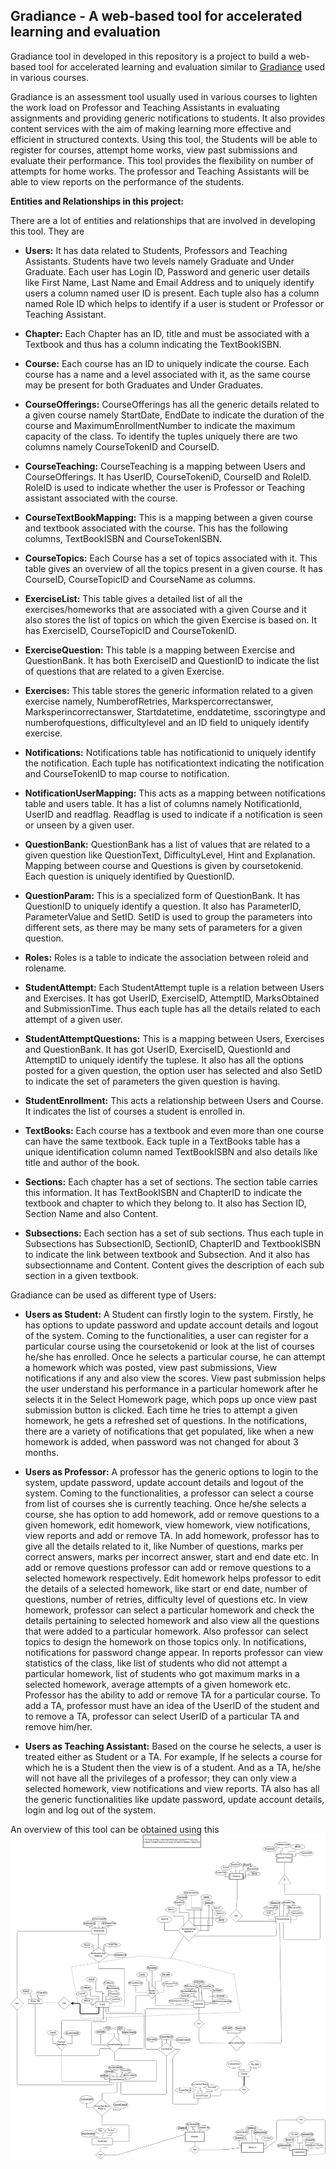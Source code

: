 **Gradiance - A web-based tool for accelerated learning and evaluation**
------------------------------------------------------------------------

Gradiance tool in developed in this repository is a project to build a web-based tool for accelerated learning and evaluation similar to [Gradiance](http://www.gradiance.com/info.html) used in various courses. 

Gradiance is an assessment tool usually used in various courses to lighten the work load on Professor and Teaching Assistants in evaluating assignments and providing generic notifications to students. It also provides content services with the aim of making learning more effective and efficient in structured contexts. Using this tool, the Students will be able to register for courses, attempt home works, view past submissions and evaluate their performance. This tool provides the flexibility on number of attempts for home works. The professor and Teaching Assistants will be able to view reports on the performance of the students. 

**Entities and Relationships in this project:**

There are a lot of entities and relationships that are involved in developing this tool. They are 

- **Users:** It has data related to Students, Professors and Teaching Assistants. Students have two levels namely Graduate and Under Graduate. Each user has Login ID, Password and generic user details like First Name, Last Name and Email Address and to uniquely identify users a column named user ID is present. Each tuple also has a column named Role ID which helps to identify if a user is student or Professor or Teaching Assistant. 


- **Chapter:** Each Chapter has an ID, title and must be associated with a Textbook and thus has a column indicating the TextBookISBN. 


- **Course:** Each course has an ID to uniquely indicate the course. Each course has a name and a level associated with it, as the same course may be present for both Graduates and Under Graduates. 


- **CourseOfferings:** CourseOfferings has all the generic details related to a given course namely StartDate, EndDate to indicate the duration of the course and MaximumEnrollmentNumber to indicate the maximum capacity of the class. To identify the tuples uniquely there are two columns namely CourseTokenID and CourseID. 


- **CourseTeaching:** CourseTeaching is a mapping between Users and CourseOfferings. It has UserID, CourseTokeniD, CourseID and RoleID. RoleID is used to indicate whether the user is Professor or Teaching assistant associated with the course. 


- **CourseTextBookMapping:** This is a mapping between a given course and textbook associated with the course. This has the following columns, TextBookISBN and CourseTokenISBN. 


- **CourseTopics:** Each Course has a set of topics associated with it. This table gives an overview of all the topics present in a given course. It has CourseID, CourseTopicID and CourseName as columns. 


- **ExerciseList:** This table gives a detailed list of all the exercises/homeworks that are associated with a given Course and it also stores the list of topics on which the given Exercise is based on. It has ExerciseID, CourseTopicID and CourseTokenID.


- **ExerciseQuestion:** This table is a mapping between Exercise and QuestionBank. It has both ExerciseID and QuestionID to indicate the list of questions that are related to a given Exercise. 


- **Exercises:** This table stores the generic information related to a given exercise namely, NumberofRetries, Markspercorrectanswer, Marksperincorrectanswer, Startdatetime, enddatetime, sscoringtype and numberofquestions, difficultylevel and an ID field to uniquely identify exercise. 


- **Notifications:** Notifications table has notificationid to uniquely identify the notification. Each tuple has notificationtext indicating the notification and CourseTokenID to map course to notification. 


- **NotificationUserMapping:** This acts as a mapping between notifications table and users table. It has a list of columns namely NotificationId, UserID and readflag. Readflag is used to indicate if a notification is seen or unseen by a given user. 

- **QuestionBank:** QuestionBank has a list of values that are related to a given question like QuestionText, DifficultyLevel, Hint and Explanation. Mapping between course and Questions is given by coursetokenid. Each question is uniquely identified by QuestionID. 


- **QuestionParam:** This is a specialized form of QuestionBank. It has QuestionID to uniquely identify a question. It also has ParameterID, ParameterValue and SetID. SetID is used to group the parameters into different sets, as there may be many sets of parameters for a given question. 


- **Roles:** Roles is a table to indicate the association between roleid and rolename.  


- **StudentAttempt:** Each StudentAttempt tuple is a relation between Users and Exercises. It has got UserID, ExerciseID, AttemptID, MarksObtained and SubmissionTime. Thus each tuple has all the details related to each attempt of a given user. 


- **StudentAttemptQuestions:** This is a mapping between Users, Exercises and QuestionBank. It has got UserID, ExerciseID, QuestionId and AttemptID to uniquely identify the tuplese. It also has all the options posted for a given question, the option user has selected and also SetID to indicate the set of parameters the given question is having. 


- **StudentEnrollment:** This acts a relationship between Users and Course. It indicates the list of courses a student is enrolled in. 


- **TextBooks:** Each course has a textbook and even more than one course can have the same textbook. Eack tuple in a TextBooks table has a unique identification column named TextBookISBN and also details like title and author of the book. 


- **Sections:** Each chapter has a set of sections. The section table carries this information. It has TextBookISBN and ChapterID to indicate the textbook and chapter to which they belong to. It also has Section ID, Section Name and also Content. 


- **Subsections:** Each section has a set of sub sections. Thus each tuple in Subsections has SubsectionID, SectionID, ChapterID and TextbookISBN to indicate the link between textbook and Subsection. And it also has subsectionname and Content. Content gives the description of each sub section in a given textbook. 

Gradiance can be used as different type of Users:

- **Users as Student:**
A Student can firstly login to the system. Firstly, he has options to update password and update account details and logout of the system. 
Coming to the functionalities, a user can register for a particular course using the coursetokenid or look at the list of courses he/she has enrolled. Once he selects a particular course, he can attempt a homework which was posted, view past submissions, View notifications if any and also view the scores. View past submission helps the user understand his performance in a particular homework after he selects it in the Select Homework page, which pops up once view past submission button is clicked. Each time he tries to attempt a given homework, he gets a refreshed set of questions. In the notifications, there are a variety of notifications that get populated, like when a new homework is added, when password was not changed for about 3 months. 

- **Users as Professor:**
A professor has the generic options to login to the system, update password, update account details and logout of the system. 
Coming to the functionalities, a professor can select a course from list of courses she is currently teaching. Once he/she selects a course, she has option to add homework, add or remove questions to a given homework, edit homework, view homework, view notifications, view reports and add or remove TA. In add homework, professor has to give all the details related to it, like Number of questions, marks per correct answers, marks per incorrect answer, start and end date etc. In add or remove questions professor can add or remove questions to a selected homework respectively. Edit homework helps professor to edit the details of a selected homework, like start or end date, number of questions, number of retries, difficulty level of questions etc. In view homework, professor can select a particular homework and check the details pertaining to selected homework and also view all the questions that were added to a particular homework. Also professor can select topics to design the homework on those topics only. In notifications, notifications for password change appear. In reports professor can view statistics of the class, like list of students who did not attempt a particular homework, list of students who got maximum marks in a selected homework, average attempts of a given homework etc. 
Professor has the ability to add or remove TA for a particular course. To add a TA, professor must have an idea of the UserID of the student and to remove a TA, professor can select UserID of a particular TA and remove him/her.   

- **Users as Teaching Assistant:**
Based on the course he selects, a user is treated either as Student or a TA. For example, If he selects a course for which he is a Student then the view is of a student. And as a TA, he/she will not have all the privileges of a professor; they can only view a selected homework, view notifications and view reports. TA also has all the generic functionalities like update password, update account details, login and log out of the system.


An overview of this tool can be obtained using this ![ER diagram](https://github.com/sujithktkm/Gradiance/blob/master/ERDiagram_Gradiance_DBPirates.png)
